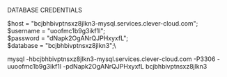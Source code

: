DATABASE CREDENTIALS

$host = "bcjbhbivptnsxz8jlkn3-mysql.services.clever-cloud.com";\
$username = "uoofmc1b9g3ikf1l";\
$password = "dNapk2OgANrQJPHxyxfL";\
$database = "bcjbhbivptnsxz8jlkn3";\

mysql -hbcjbhbivptnsxz8jlkn3-mysql.services.clever-cloud.com -P3306 -uuoofmc1b9g3ikf1l -pdNapk2OgANrQJPHxyxfL bcjbhbivptnsxz8jlkn3
